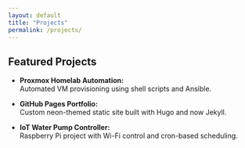 ```yaml
---
layout: default
title: "Projects"
permalink: /projects/
---
```


## Featured Projects

- **Proxmox Homelab Automation:**  
  Automated VM provisioning using shell scripts and Ansible.

- **GitHub Pages Portfolio:**  
  Custom neon-themed static site built with Hugo and now Jekyll.

- **IoT Water Pump Controller:**  
  Raspberry Pi project with Wi-Fi control and cron-based scheduling.

